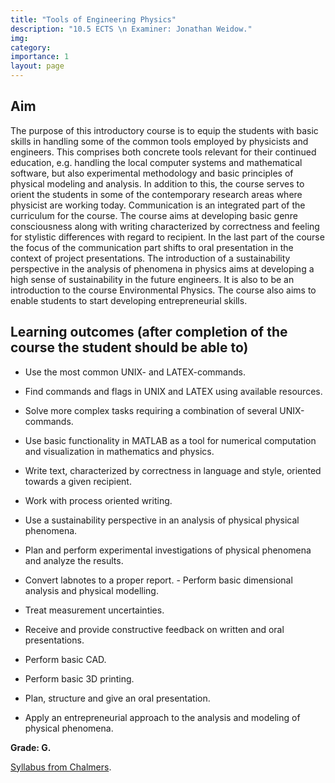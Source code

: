 ```yaml
---
title: "Tools of Engineering Physics"
description: "10.5 ECTS \n Examiner: Jonathan Weidow."
img:
category: 
importance: 1
layout: page
---
```


## Aim

The purpose of this introductory course is to equip the students with basic skills in handling some of the common tools employed by physicists and engineers. This comprises both concrete tools relevant for their continued education, e.g. handling the local computer systems and mathematical software, but also experimental methodology and basic principles of physical modeling and analysis. In addition to this, the course serves to orient the students in some of the contemporary research areas where physicist are working today. Communication is an integrated part of the curriculum for the course. The course aims at developing basic genre consciousness along with writing characterized by correctness and feeling for stylistic differences with regard to recipient. In the last part of the course the focus of the communication part shifts to oral presentation in the context of project presentations. The introduction of a sustainability perspective in the analysis of phenomena in physics aims at developing a high sense of sustainability in the future engineers. It is also to be an introduction to the course Environmental Physics. The course also aims to enable students to start developing entrepreneurial skills.

## Learning outcomes (after completion of the course the student should be able to)

- Use the most common UNIX- and LATEX-commands.

- Find commands and flags in UNIX and LATEX using available resources.

- Solve more complex tasks requiring a combination of several UNIX-commands.

- Use basic functionality in MATLAB as a tool for numerical computation and visualization in mathematics and physics.

- Write text, characterized by correctness in language and style, oriented towards a given recipient.

- Work with process oriented writing.

- Use a sustainability perspective in an analysis of physical physical phenomena.

- Plan and perform experimental investigations of physical phenomena and analyze the results.

- Convert labnotes to a proper report. - Perform basic dimensional analysis and physical modelling.

- Treat measurement uncertainties.

- Receive and provide constructive feedback on written and oral presentations.

- Perform basic CAD.

- Perform basic 3D printing.

- Plan, structure and give an oral presentation.

- Apply an entrepreneurial approach to the analysis and modeling of physical phenomena.

**Grade: G.**

[Syllabus from Chalmers](https://www.chalmers.se/en/education/your-studies/find-course-and-programme-syllabi/course-syllabus/TIF275/?acYear=2020%2F2021).
